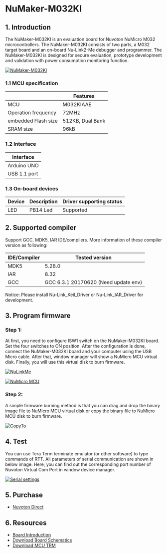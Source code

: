 # NuMaker-M032KI

## 1. Introduction

The NuMaker-M032KI is an evaluation board for Nuvoton NuMicro M032 microcontrollers. The NuMaker-M032KI consists of two parts, a M032 target board and an on-board Nu-Link2-Me debugger and programmer. The NuMaker-M032KI is designed for secure evaluation, prototype development and validation with power consumption monitoring function.

[![NuMaker-M032KI](https://i.imgur.com/6SEc2Aa.png "NuMaker-M032KI")](https://i.imgur.com/uncXX0g.jpg "NuMaker-M032KI")

### 1.1 MCU specification

|  | Features |
| -- | -- |
| MCU | M032KIAAE |
| Operation frequency | 72MHz |
| embedded Flash size | 512KB, Dual Bank |
| SRAM size | 96kB |

### 1.2 Interface

| Interface |
| -- |
| Arduino UNO |
| USB 1.1 port |

### 1.3 On-board devices

| Device | Description | Driver supporting status |
| -- | -- | -- |
| LED | PB14 Led | Supported

## 2. Supported compiler

Support GCC, MDK5, IAR IDE/compilers. More information of these compiler version as following:

| IDE/Compiler  | Tested version                    |
| ---------- | ------------------------------------ |
| MDK5       | 5.28.0                               |
| IAR        | 8.32                                 |
| GCC        | GCC 6.3.1 20170620 (Need update env) |

Notice: Please install Nu-Link_Keil_Driver or Nu-Link_IAR_Driver for development.

## 3. Program firmware

### Step 1:

At first, you need to configure ISW1 switch on the NuMaker-M032KI board. Set the four switches to ON position. After the configuration is done, connect the NuMaker-M032KI board and your computer using the USB Micro cable. After that, window manager will show a NuMicro MCU virtual disk. Finally, you will use this virtual disk to burn firmware.

[![NuLinkMe](https://i.imgur.com/us0Fhhu.png "NuLinkMe")](https://i.imgur.com/us0Fhhu.png "NuLinkMe")

[![NuMicro MCU](https://i.imgur.com/lWnNtpM.png "NuMicro MCU")](https://i.imgur.com/lWnNtpM.png "NuMicro MCU")

### Step 2:

A simple firmware burning method is that you can drag and drop the binary image file to NuMicro MCU virtual disk or copy the binary file to NuMicro MCU disk to burn firmware.

[![CopyTo](https://i.imgur.com/6NfGS7m.png "CopyTo")](https://i.imgur.com/6NfGS7m.png "CopyTo")


## 4. Test

You can use Tera Term terminate emulator (or other software) to type commands of RTT. All parameters of serial communication are shown in below image. Here, you can find out the corresponding port number of Nuvoton Virtual Com Port in window device manager.

[![Serial settings](https://i.imgur.com/5NYuSNM.png "Serial settings")](https://i.imgur.com/5NYuSNM.png "Serial settings")

## 5. Purchase
* [Nuvoton Direct](https://direct.nuvoton.com/en/numaker-m032ki)

## 6. Resources
* [Board Introduction](https://www.nuvoton.com/board/numaker-m032ki/?index=2)
* [Download Board Schematics](https://www.nuvoton.com/resource-download.jsp?tp_GUID=UG0120191106152943)
* [Download MCU TRM](https://www.nuvoton.com/resource-download.jsp?tp_GUID=DA05-M031)
